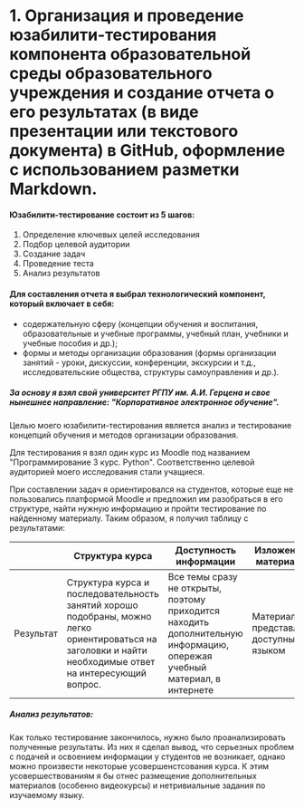 
# 1. Организация и проведение юзабилити-тестирования компонента образовательной среды образовательного учреждения и создание отчета о его результатах (в виде презентации или текстового документа) в GitHub, оформление с использованием разметки Markdown.

#### Юзабилити-тестирование состоит из 5 шагов:
1. Определение ключевых целей исследования
2. Подбор целевой аудитории
3. Создание задач
4. Проведение теста
5. Анализ результатов

#### Для составления отчета я выбрал технологический компонент, который включает в себя:
* содержательную сферу (концепции обучения и воспитания, образовательные и учебные программы, учебный план, учебники и учебные пособия и др.);
* формы и методы организации образования (формы организации занятий - уроки, дискуссии, конференции, экскурсии и т.д., исследовательские общества, структуры самоуправления и др.).

##### За основу я взял свой университет РГПУ им. А.И. Герцена и свое нынешнее направление: "Корпоративное электронное обучение".

Целью моего юзабилити-тестирования является анализ и тестирование концепций обучения и методов организации образования.

Для тестирования я взял один курс из Moodle под названием "Программирование 3 курс. Python". Соответственно целевой аудиторией моего исследования стали учащиеся.

При составлении задач я ориентировался на студентов, которые еще не пользовались платформой Moodle и предложил им разобраться в его структуре, найти нужную информацию и пройти тестирование по найденному материалу.
Таким образом, я получил таблицу с результатами:



|                |Структура курса                         |Доступность информации                         |  Изложение материала                         |
|----------------|-------------------------------|-----------------------------|---------|
|Результат|Структура курса и последовательность занятий хорошо подобраны, можно легко ориентироваться на заголовки и найти необходимые ответ на интересующий вопрос.            |Все темы сразу не открыты, поэтому приходится находить дополнительную информацию, опережая учебный материал, в интернете            | Материал представлен доступным языком|

##### Анализ результатов:
Как только тестирование закончилось, нужно было проанализировать полученные результаты.
Из них я сделал вывод, что серьезных проблем с подачей и освоением информации у студентов не возникает, однако можно произвести некоторые усовершенстсования курса.
К этим усовершествованиям я бы отнес размещение дополнительных материалов (особенно видеокурсы) и нетривиальные задания по изучаемому языку.  
